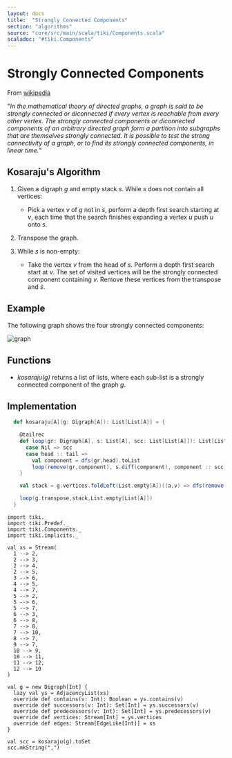 ```yaml
---
layout: docs 
title:  "Strongly Connected Components"
section: "algorithms"
source: "core/src/main/scala/tiki/Components.scala"
scaladoc: "#tiki.Components"
---
```

# Strongly Connected Components

From [wikipedia](https://en.wikipedia.org/wiki/Strongly_connected_component)

"_In the mathematical theory of directed graphs, a graph is said to be strongly connected or diconnected if
 every vertex is reachable from every other vertex. The strongly connected components or diconnected
  components of an arbitrary directed graph form a partition into subgraphs that are 
  themselves strongly connected. It is possible to test the strong connectivity of a graph, 
  or to find its strongly connected components, in linear time._"

## Kosaraju's Algorithm 


1. Given a digraph _g_ and empty stack _s_.  While _s_ does not contain all vertices:

    - Pick a vertex _v_ of _g_ not in _s_, perform a depth first search starting at _v_,
    each time that the search finishes expanding a vertex _u_ push _u_ onto _s_.
    
2. Transpose the graph.

3. While _s_ is non-empty:

    - Take the vertex _v_ from the head of _s_. Perform a depth first search start at _v_.
    The set of visited vertices will be the strongly connected component containing _v_.
    Remove these vertices from the transpose and _s_.
  
## Example

The following graph shows the four strongly connected components:

![graph](https://raw.github.com/lewismj/tiki/master/docs/src/main/resources/microsite/img/scc.png)

## Functions

- _kosaraju(g)_ returns a list of lists, where each sub-list is a strongly connected component of the graph _g_.

## Implementation  

```scala
  def kosaraju[A](g: Digraph[A]): List[List[A]] = {

    @tailrec
    def loop(gr: Digraph[A], s: List[A], scc: List[List[A]]): List[List[A]] = s match {
      case Nil => scc
      case head :: tail =>
        val component = dfs(gr,head).toList
        loop(remove(gr,component), s.diff(component), component :: scc)
    }

    val stack = g.vertices.foldLeft(List.empty[A])((a,v) => dfs(remove(g,a),v).toList ::: a)

    loop(g.transpose,stack,List.empty[List[A]])
  }
```

```tut
import tiki._
import tiki.Predef._
import tiki.Components._
import tiki.implicits._

val xs = Stream(
  1 --> 2,
  2 --> 3,
  2 --> 4,
  2 --> 5,
  3 --> 6,
  4 --> 5,
  4 --> 7,
  5 --> 2,
  5 --> 6,
  5 --> 7,
  6 --> 3,
  6 --> 8,
  7 --> 8,
  7 --> 10,
  8 --> 7,
  9 --> 7,
  10 --> 9,
  10 --> 11,
  11 --> 12,
  12 --> 10
)

val g = new Digraph[Int] {
  lazy val ys = AdjacencyList(xs)
  override def contains(v: Int): Boolean = ys.contains(v)
  override def successors(v: Int): Set[Int] = ys.successors(v)
  override def predecessors(v: Int): Set[Int] = ys.predecessors(v)
  override def vertices: Stream[Int] = ys.vertices
  override def edges: Stream[EdgeLike[Int]] = xs
}

val scc = kosaraju(g).toSet
scc.mkString(",")
```